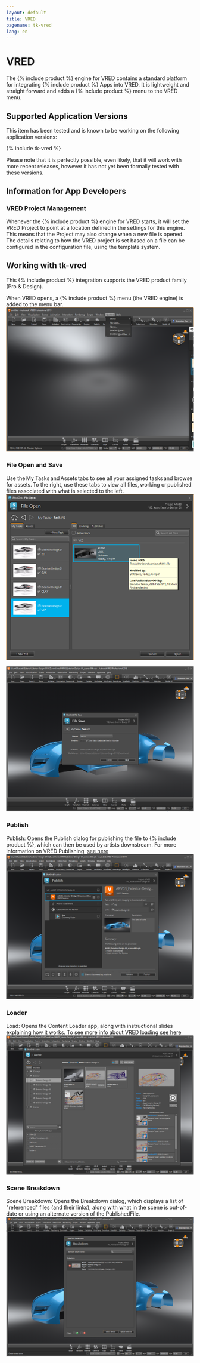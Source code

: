 ```yaml
---
layout: default
title: VRED
pagename: tk-vred
lang: en
---
```


# VRED

The {% include product %} engine for VRED contains a standard platform for integrating {% include product %} Apps into VRED. It is lightweight and straight forward and adds a {% include product %} menu to the VRED menu.

## Supported Application Versions

This item has been tested and is known to be working on the following application versions: 

{% include tk-vred %}

Please note that it is perfectly possible, even likely, that it will work with more recent releases, however it has not yet been formally tested with these versions.

## Information for App Developers

### VRED Project Management

Whenever the {% include product %} engine for VRED starts, it will set the VRED Project to point at a location defined in the settings for this engine. This means that the Project may also change when a new file is opened. The details relating to how the VRED project is set based on a file can be configured in the configuration file, using the template system.

## Working with tk-vred

This {% include product %} integration supports the VRED product family (Pro & Design).

When VRED opens, a {% include product %} menu (the VRED engine) is added to the menu bar.
![menu](../images/engines/vred-sg-menu.png)


### File Open and Save

Use the My Tasks and Assets tabs to see all your assigned tasks and browse for assets. To the right, use these tabs to view all files, working or published files associated with what is selected to the left.
![file open](../images/engines/vred-file-open.png)

![file save](../images/engines/vred-file-save.png)


### Publish 
Publish: Opens the Publish dialog for publishing the file to {% include product %}, which can then be used by artists downstream. For more information on VRED Publishing, [see here](https://github.com/shotgunsoftware/tk-vred/wiki/Publishing)
![publish](../images/engines/vred-publish.png)


### Loader 
Load: Opens the Content Loader app, along with instructional slides explaining how it works.
To see more info about VRED loading [see here](https://github.com/shotgunsoftware/tk-vred/wiki/Loading)
![loader](../images/engines/vred-loader.png)

### Scene Breakdown 
Scene Breakdown: Opens the Breakdown dialog, which displays a list of "referenced" files (and their links), along with what in the scene is out-of-date or using an alternate version of the PublishedFile.
![breakdown](../images/engines/vred-breakdown.png)
